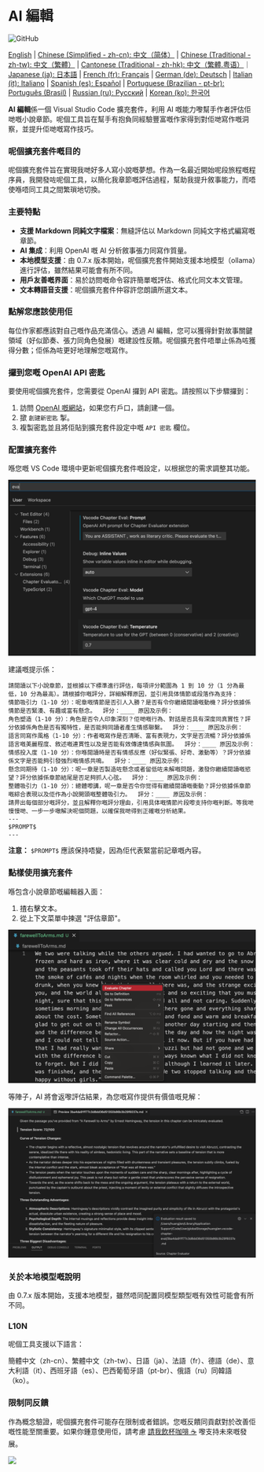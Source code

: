 # AI 編輯

![GitHub](https://img.shields.io/github/license/huangjien/vscode-chapter-eval)

[English](https://github.com/huangjien/vscode-chapter-eval/blob/main/README.md) | [Chinese (Simplified - zh-cn): 中文（简体）](https://github.com/huangjien/vscode-chapter-eval/blob/main/README.zh-cn.md) | [Chinese (Traditional - zh-tw): 中文（繁體）](https://github.com/huangjien/vscode-chapter-eval/blob/main/README.zh-tw.md) | [Cantonese (Traditional - zh-hk): 中文（繁體.粤语）](https://github.com/huangjien/vscode-chapter-eval/blob/main/README.zh-hk.md)｜[Japanese (ja): 日本語](https://github.com/huangjien/vscode-chapter-eval/blob/main/README.ja.md) | [French (fr): Français](https://github.com/huangjien/vscode-chapter-eval/blob/main/README.fr.md) | [German (de): Deutsch](https://github.com/huangjien/vscode-chapter-eval/blob/main/README.de.md) | [Italian (it): Italiano](https://github.com/huangjien/vscode-chapter-eval/blob/main/README.it.md) | [Spanish (es): Español](https://github.com/huangjien/vscode-chapter-eval/blob/main/README.es.md) | [Portuguese (Brazilian - pt-br): Português (Brasil)](https://github.com/huangjien/vscode-chapter-eval/blob/main/README.pt-br.md) | [Russian (ru): Русский](https://github.com/huangjien/vscode-chapter-eval/blob/main/README.ru.md) | [Korean (ko): 한국어](https://github.com/huangjien/vscode-chapter-eval/blob/main/README.ko.md)

**AI 編輯**係一個 Visual Studio Code 擴充套件，利用 AI 嘅能力嚟幫手作者評估佢哋嘅小說章節。呢個工具旨在幫手有抱負同經驗豐富嘅作家得到對佢哋寫作嘅洞察，並提升佢哋嘅寫作技巧。

### 呢個擴充套件嘅目的

呢個擴充套件旨在實現我哋好多人寫小說嘅夢想。作為一名最近開始呢段旅程嘅程序員，我開發咗呢個工具，以簡化我章節嘅評估過程，幫助我提升敘事能力，而唔使喺唔同工具之間繁瑣地切換。

### 主要特點

- **支援 Markdown 同純文字檔案**：無縫評估以 Markdown 同純文字格式編寫嘅章節。
- **AI 集成**：利用 OpenAI 嘅 AI 分析敘事張力同寫作質量。
- **本地模型支援**：由 0.7.x 版本開始，呢個擴充套件開始支援本地模型（ollama）進行評估，雖然結果可能會有所不同。
- **用戶友善嘅界面**：易於訪問嘅命令容許簡單嘅評估、格式化同文本文管理。
- **文本轉語音支援**：呢個擴充套件仲容許您朗讀所選文本。

### 點解您應該使用佢

每位作家都應該對自己嘅作品充滿信心。透過 AI 編輯，您可以獲得針對故事關鍵領域（好似節奏、張力同角色發展）嘅建設性反饋。呢個擴充套件唔單止係為咗獲得分數；佢係為咗更好地理解您嘅寫作。

### 攞到您嘅 OpenAI API 密匙

要使用呢個擴充套件，您需要從 OpenAI 攞到 API 密匙。請按照以下步驟攞到：

1. 訪問 [OpenAI 嘅網站](https://platform.openai.com/account/api-keys)，如果您冇戶口，請創建一個。
2. 撳 `創建新密匙` 掣。
3. 複製密匙並且將佢貼到擴充套件設定中嘅 `API 密匙` 欄位。

### 配置擴充套件

喺您嘅 VS Code 環境中更新呢個擴充套件嘅設定，以根据您的需求調整其功能。

<img src="resources/setup.png" alt="設定" />

建議嘅提示係：

```
請閱讀以下小說章節，並根據以下標準進行評估，每項评分範圍為 1 到 10 分（1 分為最低，10 分為最高）。請根據你嘅評分，詳細解釋原因，並引用具体情節或段落作為支持：
情節吸引力（1-10 分）：呢章嘅情節是否引人入勝？是否有令你繼續閱讀嘅動機？評分依據係情節是否緊湊、有趣或富有懸念。  評分：____ 原因及示例：
角色塑造（1-10 分）：角色是否令人印象深刻？佢哋嘅行為、對話是否具有深度同真實性？評分依據係角色是否有獨特性，是否能夠同讀者產生情感聯繫。  評分：____ 原因及示例：
語言同寫作風格（1-10 分）：作者嘅寫作是否清晰、富有表現力，文字是否流暢？評分依據係語言嘅美麗程度、敘述嘅連貫性以及是否能有效傳達情感與氛圍。  評分：____ 原因及示例：
情感投入度（1-10 分）：你喺閱讀時是否有情感反應（好似緊張、好奇、激動等）？評分依據係文字是否能夠引發強烈嘅情感共鳴。  評分：____ 原因及示例：
懸念同期待（1-10 分）：呢一章是否製造咗懸念或者留低咗未解嘅問題，激發你繼續閱讀嘅慾望？評分依據係章節結尾是否足夠抓人心弦。  評分：____ 原因及示例：
整體吸引力（1-10 分）：總體嚟講，呢一章是否令你觉得有繼續閱讀嘅衝動？評分依據係章節嘅綜合表現以及佢作為小說開頭嘅整體吸引力。  評分：____ 原因及示例：
請畀出每個部分嘅評分，並且解釋你嘅評分理由，引用具体嘅情節片段嚟支持你嘅判斷。等我哋慢慢哋、一步一步噉解決呢個問題，以確保我哋得到正確嘅分析結果。
---
$PROMPT$
---
```

**注意：** `$PROMPT$` 應該保持唔變，因為佢代表緊當前記章嘅內容。

### 點樣使用擴充套件

喺包含小說章節嘅編輯器入面：

1. 揸右擊文本。
2. 從上下文菜單中揀選 "評估章節"。

<img src="resources/evaluate.png" alt="評估章節" />

等陣子，AI 將會返嚟評估結果，為您嘅寫作提供有價值嘅見解：

<img src="resources/evaluation_reslult.png" alt="評估結果" />

### 关於本地模型嘅說明

由 0.7.x 版本開始，支援本地模型，雖然唔同配置同模型類型嘅有效性可能會有所不同。

### L10N

呢個工具支援以下語言：

簡體中文（zh-cn）、繁體中文（zh-tw）、日語（ja）、法語（fr）、德語（de）、意大利語（it）、西班牙語（es）、巴西葡萄牙語（pt-br）、俄語（ru）同韓語（ko）。

### 限制同反饋

作為概念驗證，呢個擴充套件可能存在限制或者錯誤。您嘅反饋同貢獻對於改善佢嘅性能至關重要。如果你鍾意使用佢，請考慮 [請我飲杯咖啡 ☕️](https://www.buymeacoffee.com/huangjien) 嚟支持未來嘅發展。

<div >
    <a href="https://www.buymeacoffee.com/huangjien"  target="_blank" style="display: inline-block;">
        <img src="https://img.shields.io/badge/Donate-Buy%20Me%20A%20Coffee-orange.svg?style=flat-square&logo=buymeacoffee"  align="center" />
    </a>
</div>
<br />
